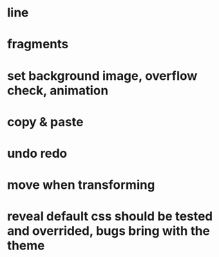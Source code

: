 # line
# fragments
# set background image, overflow check, animation
# copy & paste
# undo redo
# move when transforming
# reveal default css should be tested and overrided, bugs bring with the theme
